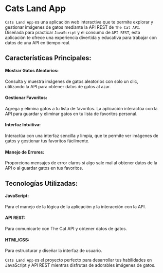 # Cats Land App

`Cats Land App` es una aplicación web interactiva que te permite explorar y gestionar imágenes de gatos mediante la API REST de `The Cat API`. Diseñada para practicar `JavaScript` y el consumo de `API REST`, esta aplicación te ofrece una experiencia divertida y educativa para trabajar con datos de una API en tiempo real.

## Características Principales:

#### Mostrar Gatos Aleatorios: 

Consulta y muestra imágenes de gatos aleatorios con solo un clic, utilizando la API para obtener datos de gatos al azar.

#### Gestionar Favoritos: 

Agrega y elimina gatos a tu lista de favoritos. La aplicación interactúa con la API para guardar y eliminar gatos en tu lista de favoritos personal.

#### Interfaz Intuitiva: 

Interactúa con una interfaz sencilla y limpia, que te permite ver imágenes de gatos y gestionar tus favoritos fácilmente.

#### Manejo de Errores: 

Proporciona mensajes de error claros si algo sale mal al obtener datos de la API o al guardar gatos en tus favoritos.

## Tecnologías Utilizadas:

#### JavaScript: 

Para el manejo de la lógica de la aplicación y la interacción con la API.

#### API REST: 

Para comunicarte con The Cat API y obtener datos de gatos.

#### HTML/CSS: 

Para estructurar y diseñar la interfaz de usuario.

`Cats Land App` es el proyecto perfecto para desarrollar tus habilidades en JavaScript y API REST mientras disfrutas de adorables imágenes de gatos.